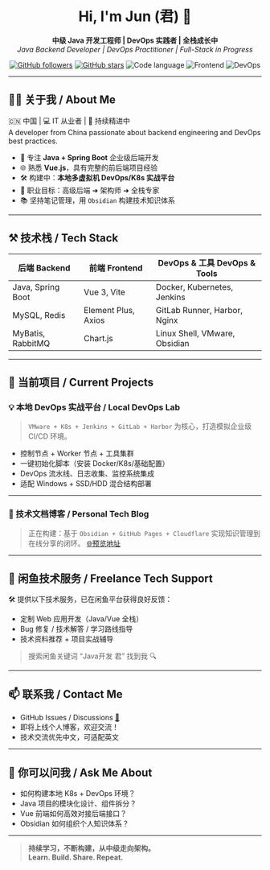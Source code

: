<h1 align="center">Hi, I'm Jun (君) 👋</h1>

<p align="center">
  <strong>中级 Java 开发工程师 | DevOps 实践者 | 全栈成长中</strong><br>
  <em>Java Backend Developer | DevOps Practitioner | Full-Stack in Progress</em>
</p>

<p align="center">
  <a href="https://github.com/Juna3066"><img alt="GitHub followers" src="https://img.shields.io/github/followers/Juna3066?style=social" /></a>
  <a href="https://github.com/Juna3066?tab=repositories"><img alt="GitHub stars" src="https://img.shields.io/github/stars/Juna3066?style=social" /></a>
  <img alt="Code language" src="https://img.shields.io/badge/language-Java-blue" />
  <img alt="Frontend" src="https://img.shields.io/badge/frontend-Vue.js-brightgreen" />
  <img alt="DevOps" src="https://img.shields.io/badge/devops-Kubernetes%20%7C%20Docker%20%7C%20Jenkins-orange" />
</p>

---

## 👨‍💻 关于我 / About Me

🇨🇳 中国 | 💻 IT 从业者 | 🚀 持续精进中  
A developer from China passionate about backend engineering and DevOps best practices.

- 🧩 专注 **Java + Spring Boot** 企业级后端开发  
- 🌐 熟悉 **Vue.js**，具有完整的前后端项目经验  
- 🛠️ 构建中：**本地多虚拟机 DevOps/K8s 实战平台**  
- 🎯 职业目标：高级后端 ➜ 架构师 ➜ 全栈专家  
- 📚 坚持笔记管理，用 `Obsidian` 构建技术知识体系  

---

## ⚒️ 技术栈 / Tech Stack

| 后端 Backend       | 前端 Frontend       | DevOps & 工具 DevOps & Tools         |
|--------------------|---------------------|--------------------------------------|
| Java, Spring Boot  | Vue 3, Vite         | Docker, Kubernetes, Jenkins          |
| MySQL, Redis       | Element Plus, Axios | GitLab Runner, Harbor, Nginx         |
| MyBatis, RabbitMQ  | Chart.js            | Linux Shell, VMware, Obsidian        |

---

## 🔭 当前项目 / Current Projects

### 💡 本地 DevOps 实战平台 / Local DevOps Lab
> `VMware + K8s + Jenkins + GitLab + Harbor` 为核心，打造模拟企业级 CI/CD 环境。

- 控制节点 + Worker 节点 + 工具集群
- 一键初始化脚本（安装 Docker/K8s/基础配置）
- DevOps 流水线、日志收集、监控系统集成
- 适配 Windows + SSD/HDD 混合结构部署

---

### 📘 技术文档博客 / Personal Tech Blog
> 正在构建：基于 `Obsidian + GitHub Pages + Cloudflare` 实现知识管理到在线分享的闭环。
> [🌐预览地址](https://dg.8008088.xyz)
---

## 🧩 闲鱼技术服务 / Freelance Tech Support

🛠️ 提供以下技术服务，已在闲鱼平台获得良好反馈：

- 定制 Web 应用开发（Java/Vue 全栈）
- Bug 修复 / 技术解答 / 学习路线指导
- 技术资料推荐 + 项目实战辅导

> 搜索闲鱼关键词 “Java开发 君” 找到我 🔍

---

## 📫 联系我 / Contact Me

- GitHub Issues / Discussions [📍](https://github.com/Juna3066)
- 即将上线个人博客，欢迎交流！
- 技术交流优先中文，可适配英文

---

## 💬 你可以问我 / Ask Me About

- 如何构建本地 K8s + DevOps 环境？
- Java 项目的模块化设计、组件拆分？
- Vue 前端如何高效对接后端接口？
- Obsidian 如何组织个人知识体系？

---

> **持续学习，不断构建，从中级走向架构。  
> Learn. Build. Share. Repeat.**
